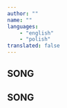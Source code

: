 ```yaml
---
author: ""
name: ""
languages: 
    - "english"
    - "polish"
translated: false
---
```

## SONG
## SONG